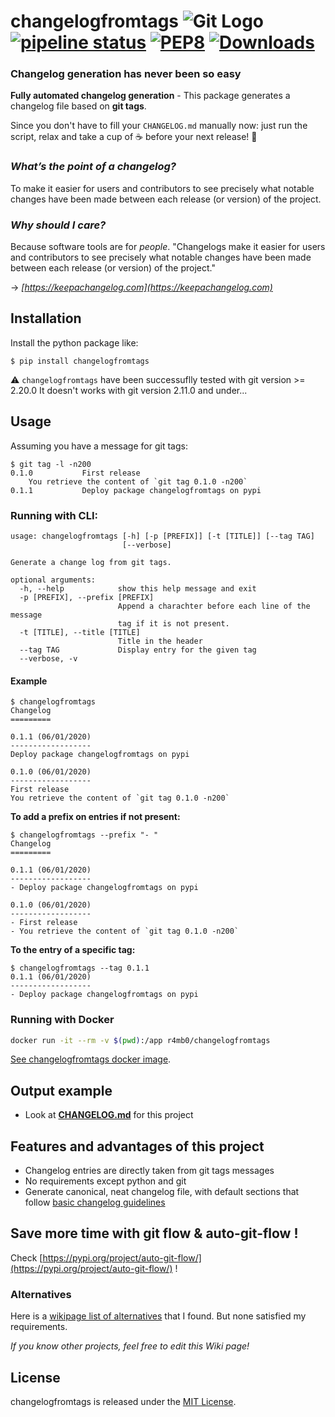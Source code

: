 changelogfromtags ![Git Logo](images/git.png)
[![pipeline status](https://gitlab.com/cdlr75/changelogfromtags/badges/master/pipeline.svg)](https://gitlab.com/cdlr75/changelogfromtags/commits/master)
[![PEP8](https://img.shields.io/badge/code%20style-pep8-green.svg)](https://www.python.org/dev/peps/pep-0008/)
[![Downloads](https://pepy.tech/badge/changelogfromtags)](https://pepy.tech/project/changelogfromtags)
===

### Changelog generation has never been so easy

**Fully automated changelog generation** - This package generates a changelog file based on **git tags**.

Since you don't have to fill your `CHANGELOG.md` manually now: just run the script, relax and take a cup of :coffee: before your next release! :tada:

### *What’s the point of a changelog?*

To make it easier for users and contributors to see precisely what notable changes have been made between each release (or version) of the project.

### *Why should I care?*

Because software tools are for _people_. "Changelogs make it easier for users and
contributors to see precisely what notable changes have been made between each
release (or version) of the project."

→ *[https://keepachangelog.com](https://keepachangelog.com)*

## Installation

Install the python package like:

    $ pip install changelogfromtags


:warning: `changelogfromtags` have been successuflly tested with git version >= 2.20.0
It doesn't works with git version 2.11.0 and under...

## Usage

Assuming you have a message for git tags:
```
$ git tag -l -n200
0.1.0           First release
    You retrieve the content of `git tag 0.1.0 -n200`
0.1.1           Deploy package changelogfromtags on pypi
```

### Running with CLI:

```
usage: changelogfromtags [-h] [-p [PREFIX]] [-t [TITLE]] [--tag TAG]
                         [--verbose]

Generate a change log from git tags.

optional arguments:
  -h, --help            show this help message and exit
  -p [PREFIX], --prefix [PREFIX]
                        Append a charachter before each line of the message
                        tag if it is not present.
  -t [TITLE], --title [TITLE]
                        Title in the header
  --tag TAG             Display entry for the given tag
  --verbose, -v
```

#### Example
```
$ changelogfromtags
Changelog
=========

0.1.1 (06/01/2020)
------------------
Deploy package changelogfromtags on pypi

0.1.0 (06/01/2020)
------------------
First release
You retrieve the content of `git tag 0.1.0 -n200`

```

**To add a prefix on entries if not present:**
```
$ changelogfromtags --prefix "- "
Changelog
=========

0.1.1 (06/01/2020)
------------------
- Deploy package changelogfromtags on pypi

0.1.0 (06/01/2020)
------------------
- First release
- You retrieve the content of `git tag 0.1.0 -n200`

```

**To the entry of a specific tag:**
```
$ changelogfromtags --tag 0.1.1
0.1.1 (06/01/2020)
------------------
- Deploy package changelogfromtags on pypi

```

### Running with Docker

```sh
docker run -it --rm -v $(pwd):/app r4mb0/changelogfromtags
```

[See changelogfromtags docker image](https://hub.docker.com/r/r4mb0/changelogfromtags).

## Output example

- Look at **[CHANGELOG.md](https://cdlr75.gitlab.io/changelogfromtags/CHANGELOG.html)** for this project


## Features and advantages of this project

- Changelog entries are directly taken from git tags messages
- No requirements except python and git
- Generate canonical, neat changelog file, with default sections that follow [basic changelog guidelines](http://keepachangelog.com)


## Save more time with git flow & auto-git-flow !

Check [https://pypi.org/project/auto-git-flow/](https://pypi.org/project/auto-git-flow/) !

### Alternatives

Here is a [wikipage list of alternatives](https://github.com/github-changelog-generator/Github-Changelog-Generator/wiki/Alternatives) that I found. But none satisfied my requirements.

*If you know other projects, feel free to edit this Wiki page!*


## License

changelogfromtags is released under the [MIT License](http://www.opensource.org/licenses/MIT).
